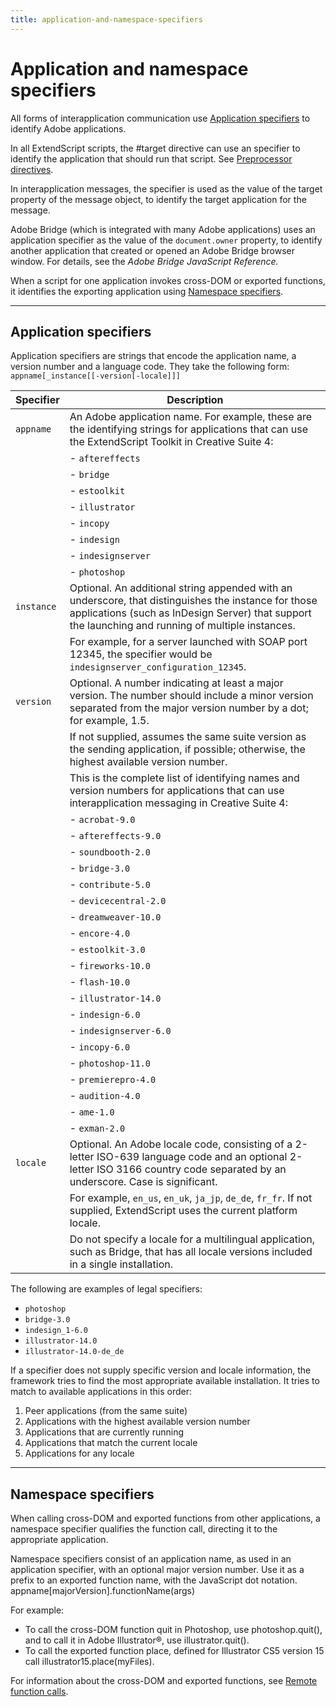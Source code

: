 ```yaml
---
title: application-and-namespace-specifiers
---
```

# Application and namespace specifiers

All forms of interapplication communication use [Application specifiers](#application-specifiers) to identify Adobe applications.

In all ExtendScript scripts, the #target directive can use an specifier to identify the application that should run that script. See [Preprocessor directives](../../extendscript-tools-features/preprocessor-directives).

In interapplication messages, the specifier is used as the value of the target property of the message object, to identify the target application for the message.

Adobe Bridge (which is integrated with many Adobe applications) uses an application specifier as the value of the `document.owner` property, to identify another application that created or opened an Adobe Bridge browser window. For details, see the *Adobe Bridge JavaScript Reference.*

When a script for one application invokes cross-DOM or exported functions, it identifies the exporting application using [Namespace specifiers](#namespace-specifiers).

---

## Application specifiers

Application specifiers are strings that encode the application name, a version number and a language code. They take the following form: `appname[_instance[[-version[-locale]]]`

| Specifier  |                          Description                           |
|------------|------------------------------------------------------------------------------------------------------------------------------------------------------------------------------------------------------------|
| `appname`  | An Adobe application name. For example, these are the identifying strings for applications that can use the ExtendScript Toolkit in Creative Suite 4:              |
|            | - `aftereffects`                                               |
|            | - `bridge`                                                     |
|            | - `estoolkit`                                                  |
|            | - `illustrator`                                                |
|            | - `incopy`                                                     |
|            | - `indesign`                                                   |
|            | - `indesignserver`                                             |
|            | - `photoshop`                                                  |
| `instance` | Optional. An additional string appended with an underscore, that distinguishes the instance for those applications (such as InDesign Server) that support the launching and running of multiple instances. |
|            | For example, for a server launched with SOAP port 12345, the specifier would be `indesignserver_configuration_12345`.                          |
| `version`  | Optional. A number indicating at least a major version. The number should include a minor version separated from the major version number by a dot; for example, 1.5.                  |
|            | If not supplied, assumes the same suite version as the sending application, if possible; otherwise, the highest available version number.                |
|            | This is the complete list of identifying names and version numbers for applications that can use interapplication messaging in Creative Suite 4:                   |
|            | - `acrobat-9.0`                                                |
|            | - `aftereffects-9.0`                                           |
|            | - `soundbooth-2.0`                                             |
|            | - `bridge-3.0`                                                 |
|            | - `contribute-5.0`                                             |
|            | - `devicecentral-2.0`                                          |
|            | - `dreamweaver-10.0`                                           |
|            | - `encore-4.0`                                                 |
|            | - `estoolkit-3.0`                                              |
|            | - `fireworks-10.0`                                             |
|            | - `flash-10.0`                                                 |
|            | - `illustrator-14.0`                                           |
|            | - `indesign-6.0`                                               |
|            | - `indesignserver-6.0`                                                   |
|            | - `incopy-6.0`                                                 |
|            | - `photoshop-11.0`                                             |
|            | - `premierepro-4.0`                                            |
|            | - `audition-4.0`                                               |
|            | - `ame-1.0`                                                    |
|            | - `exman-2.0`                                                  |
| `locale`   | Optional. An Adobe locale code, consisting of a 2-letter ISO-639 language code and an optional 2-letter ISO 3166 country code separated by an underscore. Case is significant.         |
|            | For example, `en_us`, `en_uk`, `ja_jp`, `de_de`, `fr_fr`. If not supplied, ExtendScript uses the current platform locale.                      |
|            | Do not specify a locale for a multilingual application, such as Bridge, that has all locale versions included in a single installation.                  |

The following are examples of legal specifiers:

- `photoshop`
- `bridge-3.0`
- `indesign_1-6.0`
- `illustrator-14.0`
- `illustrator-14.0-de_de`

If a specifier does not supply specific version and locale information, the framework tries to find the most appropriate available installation. It tries to match to available applications in this order:

1. Peer applications (from the same suite)
2. Applications with the highest available version number
3. Applications that are currently running
4. Applications that match the current locale
5. Applications for any locale

---

## Namespace specifiers

When calling cross-DOM and exported functions from other applications, a namespace specifier qualifies the function call, directing it to the appropriate application.

Namespace specifiers consist of an application name, as used in an application specifier, with an optional major version number. Use it as a prefix to an exported function name, with the JavaScript dot notation. appname[majorVersion].functionName(args)

For example:

- To call the cross-DOM function quit in Photoshop, use photoshop.quit(), and to call it in Adobe Illustrator®, use illustrator.quit().
- To call the exported function place, defined for Illustrator CS5 version 15 call illustrator15.place(myFiles).

For information about the cross-DOM and exported functions, see [Remote function calls](../communications-overview#remote-function-calls).
